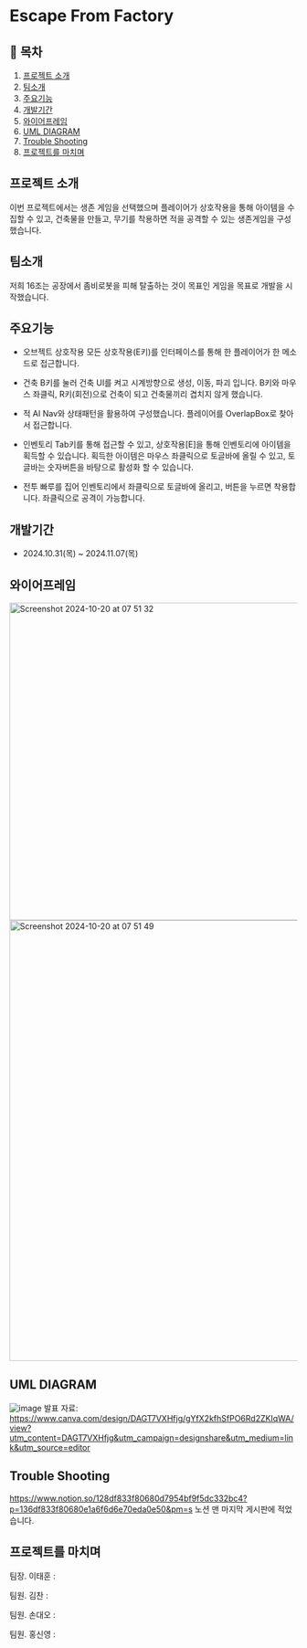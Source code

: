 # Escape From Factory
 
## 📖 목차
1. [프로젝트 소개](#프로젝트-소개)
2. [팀소개](#팀소개)
3. [주요기능](#주요기능)
4. [개발기간](#개발기간)
5. [와이어프레임](#와이어프레임)
6. [UML DIAGRAM](#uml-diagram)
7. [Trouble Shooting](#trouble-shooting)
8. [프로젝트를 마치며](#프로젝트를-마치며)
    
## 프로젝트 소개
이번 프로젝트에서는 생존 게임을 선택했으며 플레이어가 상호작용을 통해 아이템을 수집할 수 있고, 건축물을 만들고, 무기를 착용하면 적을 공격할 수 있는 생존게임을 구성했습니다.

## 팀소개
저희 16조는 공장에서 좀비로봇을 피해 탈출하는 것이 목표인 게임을 목표로 개발을 시작했습니다.

## 주요기능

- 오브젝트 상호작용
모든 상호작용(E키)를 인터페이스를 통해 한 플레이어가 한 메소드로 접근합니다.

- 건축
B키를 눌러 건축 UI를 켜고 시계방향으로 생성, 이동, 파괴 입니다. B키와 마우스 좌클릭, R키(회전)으로 건축이 되고 건축물끼리 겹치지 않게 했습니다.

- 적 AI
Nav와 상태패턴을 활용하여 구성했습니다. 플레이어를 OverlapBox로 찾아서 접근합니다.

- 인벤토리
Tab키를 통해 접근할 수 있고, 상호작용[E]을 통해 인벤토리에 아이템을 획득할 수 있습니다.
획득한 아이템은 마우스 좌클릭으로 토글바에 올릴 수 있고, 토글바는 숫자버튼을 바탕으로 활성화 할 수 있습니다.

- 전투
빠루를 집어 인벤토리에서 좌클릭으로 토글바에 올리고, 버튼을 누르면 착용합니다. 좌클릭으로 공격이 가능합니다.

## 개발기간
- 2024.10.31(목) ~ 2024.11.07(목)

## 와이어프레임
[<img width="556" alt="Screenshot 2024-10-20 at 07 51 32" src="https://github.com/user-attachments/assets/ff0b0b7d-c782-4fd3-b884-d25aed019ea2">
<img width="772" alt="Screenshot 2024-10-20 at 07 51 49" src="https://github.com/user-attachments/assets/ad994364-8a0d-4183-9e15-c2d15432e18a">](https://www.figma.com/board/ttWzqbuGFE97y25eWtRpr7/16%EC%A1%B0%ED%94%BC%EA%B7%B8%EC%9E%BC?node-id=0-1&node-type=canvas&t=U3MYS6OR53p22wcM-0)

## UML DIAGRAM
![image](https://github.com/user-attachments/assets/5e4d47fe-2543-475e-9756-18d494966773)
발표 자료: https://www.canva.com/design/DAGT7VXHfjg/gYfX2kfhSfPO6Rd2ZKIqWA/view?utm_content=DAGT7VXHfjg&utm_campaign=designshare&utm_medium=link&utm_source=editor

## Trouble Shooting
https://www.notion.so/128df833f80680d7954bf9f5dc332bc4?p=136df833f80680e1a6f6d6e70eda0e50&pm=s
노션 맨 마지막 게시판에 적었습니다.

## 프로젝트를 마치며

팀장. 이태훈 : 

팀원. 김찬 : 

팀원. 손대오 : 

팀원. 홍신영 : 
